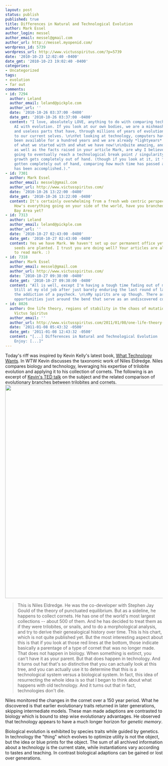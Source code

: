 ```yaml
---
layout: post
status: publish
published: true
title: Differences in Natural and Technological Evolution
author: Mark Essel
author_login: messel
author_email: messel@gmail.com
author_url: http://messel.myopenid.com/
wordpress_id: 5739
wordpress_url: http://www.victusspiritus.com/?p=5739
date: '2010-10-23 12:02:40 -0400'
date_gmt: '2010-10-23 19:02:40 -0400'
categories:
- Uncategorized
tags:
- evolution
- far out
comments:
- id: 7294
  author: Leland
  author_email: leland@pickple.com
  author_url: ''
  date: '2010-10-26 03:37:00 -0400'
  date_gmt: '2010-10-26 03:37:00 -0400'
  content: "I love, absolutely LOVE, anything to do with comparing technology and/or
    AI with evolution. If you look at our own bodies, we are a mishmash of useful
    and useless parts that have, through millions of years of evolution, finally arrived
    to our current selves. \n\nYet looking at technology, computers have not even
    been available for a hundred years and we are already *lightyears* ahead in terms
    of what we started with and what we have now!\n\nQuite amazing, and this fact
    as well as the facts raised in your article Mark, are why I believe that we are
    going to eventually reach a technological break point / singularity where the
    growth gets completely out of hand. (though if you look at it, it *already* has
    gotten completely out of hand, comparing how much time has passed and how much
    has been accomplished.)."
- id: 7301
  author: Mark Essel
  author_email: messel@gmail.com
  author_url: http://www.victusspiritus.com/
  date: '2010-10-26 13:22:00 -0400'
  date_gmt: '2010-10-26 13:22:00 -0400'
  content: It's certainly overwhelming from a fresh web centric perspective (coding/social).
    How's everything going on your side of the world, have you branched out to the
    Bay Area yet?
- id: 7313
  author: Leland
  author_email: leland@pickple.com
  author_url: ''
  date: '2010-10-27 02:43:00 -0400'
  date_gmt: '2010-10-27 02:43:00 -0400'
  content: Yes we have Mark. We haven't set up our permanent office yet, but the first
    seeds are planted. I trust you are doing well? Your articles are always enjoyable
    to read mark. :)
- id: 7318
  author: Mark Essel
  author_email: messel@gmail.com
  author_url: http://www.victusspiritus.com/
  date: '2010-10-27 09:38:00 -0400'
  date_gmt: '2010-10-27 09:38:00 -0400'
  content: "All is well, except I'm having a tough time fading out of my old career.
    Still at my old job after just barely enduring the last round of layoffs. Ah,
    the addiction of a paycheck. \n\nMy spirits are up though. There are incredible
    opportunities just around the bend that serve as an undiscovered country.\n\n"
- id: 8026
  author: One life theory, regions of stability in the chaos of mutations &raquo;
    Victus Spiritus
  author_email: ''
  author_url: http://www.victusspiritus.com/2011/01/08/one-life-theory-regions-of-stability-in-the-chaos-of-mutations/
  date: '2011-01-08 05:43:32 -0500'
  date_gmt: '2011-01-08 12:43:32 -0500'
  content: "[...] Differences in Natural and Technological Evolution    Share and
    Enjoy: [...]"
---
```

<p>Today's riff was inspired by Kevin Kelly's latest book, <a href="http://www.victusspiritus.com/2010/10/14/kevin-kellys-new-book-what-technology-wants-is-alive/">What Technology Wants</a>. In WTW Kevin discusses the taxonomic work of Niles Eldredge. Niles compares biology and technology, leveraging his expertise of trilobite evolution and applying it to his collection of cornets. The following is an excerpt of <a href="http://www.ted.com/talks/kevin_kelly_on_how_technology_evolves.html">Kevin's TED talk</a> on the subject and the related comparison of evolutionary branches between trilobites and cornets.<br />
<a href="hhttp://journal.fibreculture.org/issue3/issue3_barnet.html"><img class="aligncenter size-full wp-image-5742" title="eldridge1" src="http://www.victusspiritus.com/wp-content/uploads/2010/10/eldridge1.jpg" alt="" width="550" height="680" /></a></p>
<blockquote><p>This is Niles Eldredge. He was the co-developer with Stephen Jay Gould of the theory of punctuated equilibrium. But as a sideline, he happens to collect cornets. He has one of the world's most largest collections -- about 500 of them. And he has decided to treat them as if they were trilobites, or snails, and to do a morphological analysis, and try to derive their genealogical history over time. This is his chart, which is not quite published yet. But the most interesting aspect about this is that if you look at those red lines at the bottom, those indicate basically a parentage of a type of cornet that was no longer made. That does not happen in biology. When something is extinct, you can't have it as your parent. But that does happen in technology. And it turns out hat that's so distinctive that you can actually look at this tree, and you can actually use it to determine that this is a technological system versus a biological system. In fact, this idea of resurrecting the whole idea is so that I began to think about what happens with old technology. And it turns out that in fact, technologies don't die.</p></blockquote>
<p>Niles monitored the changes in the cornet over a 150 year period. What he discovered is that earlier evolutionary traits returned in later generations, skipping intermediate models. These man made adaptions are contrasted to biology which is bound to step wise evolutionary advantages. He observed that technology appears to have a much longer horizon for <em>genetic memory</em>.</p>
<p>Biological evolution is exhibited by species traits while guided by genetics. In technology the "thing" which evolves to optimize utility is not the object, but the idea or blue prints for the object. The sum of all archived information about a technology is the current state, while instantiations vary according to tastes and teaching. In contrast biological adaptions can be gained or lost over generations.</p>
